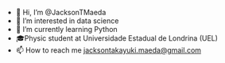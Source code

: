 - 👋 Hi, I’m @JacksonTMaeda
- 👀 I’m interested in data science
- 🌱 I’m currently learning Python
- 🎓Physic student at Universidade Estadual de Londrina (UEL)
- 📫 How to reach me jacksontakayuki.maeda@gmail.com

<!---
JacksonTMaeda/JacksonTMaeda is a ✨ special ✨ repository because its `README.md` (this file) appears on your GitHub profile.
You can click the Preview link to take a look at your changes.
--->
